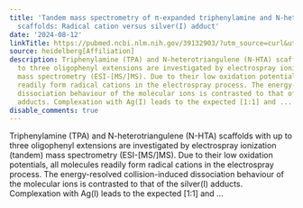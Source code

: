 ```yaml
---
title: 'Tandem mass spectrometry of π-expanded triphenylamine and N-heterotriangulene
  scaffolds: Radical cation versus silver(I) adduct'
date: '2024-08-12'
linkTitle: https://pubmed.ncbi.nlm.nih.gov/39132903/?utm_source=curl&utm_medium=rss&utm_campaign=pubmed-2&utm_content=1FakS-2QOkCT8HsMOQP1bCRQ4YzyumYOmxmF0moLsQ3dFB1E9V&fc=20220326224207&ff=20240813182518&v=2.18.0.post9+e462414
source: heidelberg[Affiliation]
description: Triphenylamine (TPA) and N-heterotriangulene (N-HTA) scaffolds with up
  to three oligophenyl extensions are investigated by electrospray ionization (tandem)
  mass spectrometry (ESI-[MS/]MS). Due to their low oxidation potentials, all molecules
  readily form radical cations in the electrospray process. The energy-resolved collision-induced
  dissociation behaviour of the molecular ions is contrasted to that of the silver(I)
  adducts. Complexation with Ag(I) leads to the expected [1:1] and ...
disable_comments: true
---
```

Triphenylamine (TPA) and N-heterotriangulene (N-HTA) scaffolds with up to three oligophenyl extensions are investigated by electrospray ionization (tandem) mass spectrometry (ESI-[MS/]MS). Due to their low oxidation potentials, all molecules readily form radical cations in the electrospray process. The energy-resolved collision-induced dissociation behaviour of the molecular ions is contrasted to that of the silver(I) adducts. Complexation with Ag(I) leads to the expected [1:1] and ...